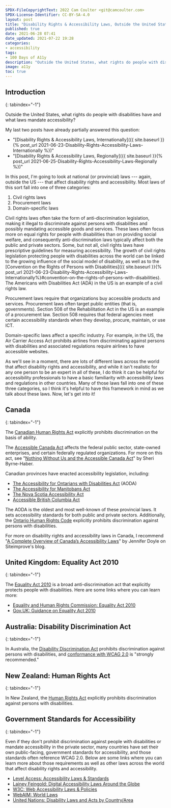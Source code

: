 ```yaml
---
SPDX-FileCopyrightText: 2022 Cam Coulter <git@camcoulter.com>
SPDX-License-Identifier: CC-BY-SA-4.0
layout: post
title: "Disability Rights & Accessibility Laws, Outside the United States"
published: true
date: 2021-06-28 07:41
date_updated: 2021-07-22 19:28
categories:
- accessibility
tags:
- 100 Days of A11y
description: "Outside the United States, what rights do people with disabilities have and what laws mandate accessibility?"
image: a11y
toc: true
---
```


## Introduction
{: tabindex="-1"}

Outside the United States, what rights do people with disabilities have and what laws mandate accessibility?

My last two posts have already partially answered this question:

* "[Disability Rights & Accessibility Laws, Internationally]({{ site.baseurl }}{% post_url 2021-06-23-Disability-Rights-Accessibility-Laws-Internationally %})"
* "[Disability Rights & Accessibility Laws, Regionally]({{ site.baseurl }}{% post_url 2021-06-25-Disability-Rights-Accessibility-Laws-Regionally %})"

In this post, I'm going to look at national (or provincial) laws --- again, outside the US --- that affect disability rights and accessibility. Most laws of this sort fall into one of three categories:

1. Civil rights laws
2. Procurement laws
3. Domain-specific laws

Civil rights laws often take the form of anti-discrimination legislation, making it illegal to discriminate against persons with disabilities and possibly mandating accessible goods and services. These laws often focus more on equal rights for people with disabilities than on providing social welfare, and consequently anti-discrimination laws typically affect both the public and private sectors. Some, but not all, civil rights laws have prescriptive guidelines for measuring accessibility. The growth of civil rights legislation protecting people with disabilities across the world can be linked to the growing influence of the social model of disability, as well as to the [Convention on the Rights of Persons with Disabilities]({{ site.baseurl }}{% post_url 2021-06-23-Disability-Rights-Accessibility-Laws-Internationally%}#convention-on-the-rights-of-persons-with-disabilities). The Americans with Disabilities Act (ADA) in the US is an example of a civil rights law.

Procurement laws require that organizations buy accessible products and services. Procurement laws often target public entities (that is, governments). Section 508 of the Rehabilitation Act in the US is an example of a procurement law. Section 508 requires that federal agencies meet certain accessibility standards when they develop, procure, maintain, or use ICT.

Domain-specific laws affect a specific industry. For example, in the US, the Air Carrier Access Act prohibits airlines from discriminating against persons with disabilities and associated regulations require airlines to have accessible websites.

As we'll see in a moment, there are lots of different laws across the world that affect disability rights and accessibility, and while it isn't realistic for any one person to be an expert in all of these, I do think it can be helpful for accessibility professionals to have a basic familiarity with accessibility laws and regulations in other countries. Many of those laws fall into one of these three categories, so I think it's helpful to have this framework in mind as we talk about these laws. Now, let's get into it!

## Canada
{: tabindex="-1"}

The [Canadian Human Rights Act](https://laws-lois.justice.gc.ca/eng/acts/h-6/page-1.html) explicitly prohibits discrimination on the basis of ability.

The [Accessible Canada Act](https://laws.justice.gc.ca/eng/acts/A-0.6/page-1.html) affects the federal public sector, state-owned enterprises, and certain federally regulated organizations. For more on this act, see "[Nothing Without Us and the Accessible Canada Act](https://sheribyrnehaber.medium.com/nothing-without-us-and-the-accessible-canada-act-e8d4fba60c9e)" by Sheri Byrne-Haber.

Canadian provinces have enacted accessibility legislation, including:

* [The Accessibility for Ontarians with Disabilities Act](https://siteimprove.com/en-ca/accessibility/accessibility-for-ontarians-with-disabilities-act-website-compliance/) (AODA)
* [The Accessibility for Manitobans Act](https://siteimprove.com/en-ca/accessibility/accessibility-for-manitobans-act/)
* [The Nova Scotia Accessibility Act](https://siteimprove.com/en-ca/accessibility/nova-scotia-accessibility-act/)
* [Accessible British Columbia Act](https://www.bclaws.gov.bc.ca/civix/document/id/bills/billscurrent/2nd42nd:gov06-1)

The AODA is the oldest and most well-known of these provincial laws. It sets accessibility standards for both public and private sectors. Additionally, the [Ontario Human Rights Code](http://www.ohrc.on.ca/en/ontario-human-rights-code) explicitly prohibits discrimination against persons with disabilities.

For more on disability rights and accessibility laws in Canada, I recommend "[A Complete Overview of Canada’s Accessibility Laws](https://siteimprove.com/en-ca/blog/a-complete-overview-of-canada-s-accessibility-laws/)" by Jennifer Doyle on Siteimprove's blog.

## United Kingdom: Equality Act 2010
{: tabindex="-1"}

The [Equality Act 2010](https://www.legislation.gov.uk/ukpga/2010/15/contents) is a broad anti-discrimination act that explicitly protects people with disabilities. Here are some links where you can learn more:

* [Equality and Human Rights Commission: Equality Act 2010](https://www.equalityhumanrights.com/en/equality-act/equality-act-2010)
* [Gov.UK: Guidance on Equality Act 2010](https://www.gov.uk/guidance/equality-act-2010-guidance)

## Australia: Disability Discrimination Act
{: tabindex="-1"}

In Australia, the [Disability Discrimination Act](https://humanrights.gov.au/our-work/disability-rights/brief-guide-disability-discrimination-act) prohibits discrimination against persons with disabilities, and [conformance with WCAG 2.0](https://humanrights.gov.au/our-work/disability-rights/world-wide-web-access-disability-discrimination-act-advisory-notes-ver) is "strongly recommended."

## New Zealand: Human Rights Act
{: tabindex="-1"}

In New Zealand, the [Human Rights Act](https://www.legislation.govt.nz/act/public/1993/0082/latest/DLM304212.html) explicitly prohibits discrimination against persons with disabilities.

## Government Standards for Accessibility
{: tabindex="-1"}

Even if they don't prohibit discrimination against people with disabilities or mandate accessibility in the private sector, many countries have set their own public-facing, government standards for accessibility, and those standards often reference WCAG 2.0. Below are some links where you can learn more about those requirements as well as other laws across the world that affect disability rights and accessibility.

* [Level Access: Accessibility Laws & Standards](https://www.levelaccess.com/accessibility-regulations/)
* [Lainey Feingold: Digital Accessibility Laws Around the Globe](https://www.lflegal.com/2013/05/gaad-legal/)
* [W3C: Web Accessibility Laws & Policies](https://www.w3.org/WAI/policies/)
* [WebAIM: World Laws](https://webaim.org/articles/laws/world/)
* [United Nations: Disability Laws and Acts by Country/Area](https://www.un.org/development/desa/disabilities/disability-laws-and-acts-by-country-area.html)
